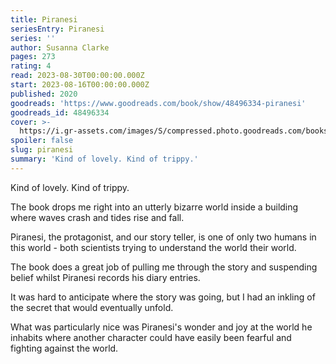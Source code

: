 ```yaml
---
title: Piranesi
seriesEntry: Piranesi
series: ''
author: Susanna Clarke
pages: 273
rating: 4
read: 2023-08-30T00:00:00.000Z
start: 2023-08-16T00:00:00.000Z
published: 2020
goodreads: 'https://www.goodreads.com/book/show/48496334-piranesi'
goodreads_id: 48496334
cover: >-
  https://i.gr-assets.com/images/S/compressed.photo.goodreads.com/books/1580947508l/48496334._SX50_.jpg
spoiler: false
slug: piranesi
summary: 'Kind of lovely. Kind of trippy.'
---
```


Kind of lovely. Kind of trippy.

The book drops me right into an utterly bizarre world inside a building where waves crash and tides rise and fall.

Piranesi, the protagonist, and our story teller, is one of only two humans in this world - both scientists trying to understand the world their world.

The book does a great job of pulling me through the story and suspending belief whilst Piranesi records his diary entries.

It was hard to anticipate where the story was going, but I had an inkling of the secret that would eventually unfold.

What was particularly nice was Piranesi's wonder and joy at the world he inhabits where another character could have easily been fearful and fighting against the world.

